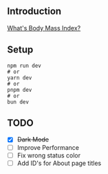 ## Introduction

[What's Body Mass Index?](https://bmi-calculator-preview.vercel.app/about) 

## Setup
```
npm run dev
# or
yarn dev
# or
pnpm dev
# or
bun dev
```

## TODO
- [x] ~~Dark Mode~~
- [ ] Improve Performance
- [ ] Fix wrong status color
- [ ] Add ID's for About page titles

